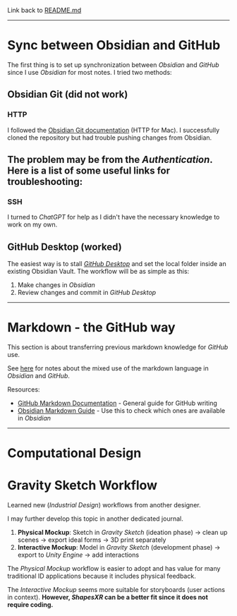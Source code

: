 Link back to [README.md](../README.md)

---
# Sync between Obsidian and GitHub
The first thing is to set up synchronization between *Obsidian* and *GitHub* since I use *Obsidian* for most notes. I tried two methods: 
## Obsidian Git (did not work)
### HTTP
I followed the [Obsidian Git documentation](https://publish.obsidian.md/git-doc/Getting+Started) (HTTP for Mac). I successfully cloned the repository but had trouble pushing changes from Obsidian. 

The problem may be from the *Authentication*. Here is a list of some useful links for troubleshooting:
- 

### SSH
I turned to *ChatGPT* for help as I didn't have the necessary knowledge to work on my own. 

## GitHub Desktop (worked)
The easiest way is to stall [*GitHub Desktop*](https://desktop.github.com) and set the local folder inside an existing Obsidian Vault. The workflow will be as simple as this: 
1. Make changes in *Obsidian*
2. Review changes and commit in *GitHub Desktop*

---

# Markdown - the GitHub way
This section is about transferring previous markdown knowledge for *GitHub* use. 

See [here](resources/_GitHub_Favored_Markdown.md) for notes about the mixed use of the markdown language in *Obsidian* and *GitHub*.

Resources: 
- [GitHub Markdown Documentation](https://docs.github.com/en/get-started/writing-on-github/getting-started-with-writing-and-formatting-on-github) - General guide for GitHub writing
- [Obsidian Markdown Guide](https://www.markdownguide.org/tools/obsidian/) - Use this to check which ones are available in *Obsidian*

---

# Computational Design


# Gravity Sketch Workflow
Learned new (*Industrial Design*) workflows from another designer. 

I may further develop this topic in another dedicated journal. 

1. **Physical Mockup**: Sketch in *Gravity Sketch* (ideation phase) -> clean up scenes -> export ideal forms -> 3D print separately
2. **Interactive Mockup**: Model in *Gravity Sketch* (development phase) -> export to *Unity Engine* -> add interactions

The *Physical Mockup* workflow is easier to adopt and has value for many traditional ID applications because it includes physical feedback. 

The *Interactive Mockup* seems more suitable for storyboards (user actions in context). **However, *ShapesXR* can be a better fit since it does not require coding.** 